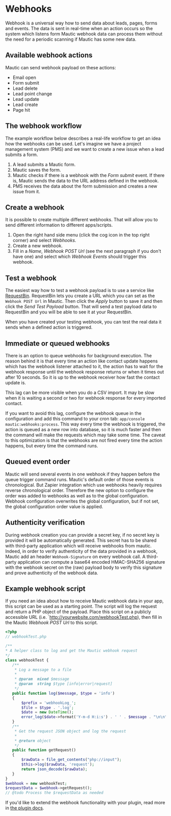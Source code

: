 # Webhooks

Webhook is a universal way how to send data about leads, pages, forms and events. The data is sent in real-time when an action occurs so the system which listens form Mautic webhook data can process them without the need for a periodic scanning if Mautic has some new data.

## Available webhook actions

Mautic can send webhook payload on these actions:

- Email open
- Form submit
- Lead delete
- Lead point change
- Lead update
- Lead create
- Page hit

## The webhook workflow

The example workflow below describes a real-life workflow to get an idea how the webhooks can be used. Let's imagine we have a project management system (PMS) and we want to create a new issue when a lead submits a form.

1. A lead submits a Mautic form.
2. Mautic saves the form.
3. Mautic checks if there is a webhook with the *Form submit* event. If there is, Mautic sends the data to the URL address defined in the webhook.
4. PMS receives the data about the form submission and creates a new issue from it.

## Create a webhook

It is possible to create multiple different webhooks. That will allow you to send different information to different apps/scripts.

1. Open the right hand side menu (click the cog icon in the top right corner) and select *Webhooks*.
2. Create a new webhook.
3. Fill in a *Name*, *Webhook POST Url* (see the next paragraph if you don't have one) and select which *Webhook Events* should trigger this webhook.

## Test a webhook

The easiest way how to test a webhook payload is to use a service like [RequestBin](http://requestb.in/). RequestBin lets you create a URL which you can set as the `Webhook POST Url` in Mautic. Then click the *Apply* button to save it and then click the *Send Test Payload* button. That will send a test payload data to RequestBin and you will be able to see it at your RequestBin.

When you have created your testing webhook, you can test the real data it sends when a defined action is triggered.

## Immediate or queued webhooks

There is an option to queue webhooks for background execution. The reason behind it is that every time an action like contact update happens which has the webhook listener attached to it, the action has to wait for the webhook response until the webhook response returns or when it times out after 10 seconds. So it is up to the webhook receiver how fast the contact update is.

This lag can be more visible when you do a CSV import. It may be slow when it is waiting a second or two for webhook response for every imported contact.

If you want to avoid this lag, configure the webhook queue in the configuration and add this command to your cron tab: `app/console mautic:webhooks:process`. This way every time the webhook is triggered, the action is queued as a new row into database, so it is much faster and then the command will make the requests which may take some time. The caveat to this optimization is that the webhooks are not fired every time the action happens, but every time the command runs.

## Queued event order

Mautic will send several events in one webhook if they happen before the queue trigger command runs. Mautic's default order of those events is chronological. But Zapier integration which use webhooks heavily requires reverse chronological order. Therefore the new option to configure the order was added to webhooks as well as to the global configuration. Webhook configuration overwrites the global configuration, but if not set, the global configuration order value is applied.

## Authenticity verification

During webhook creation you can provide a secret key, if no secret key is provided it will be automatically generated. This secret has to be shared with third-party application which will receive webhooks from mautic.
Indeed, in order to verify authenticity of the data provided in a webhook, Mautic add an header `Webhook-Signature` on every webhook call. A third-party application can compute a base64 encoded HMAC-SHA256 signature with the webhook secret on the (raw) payload body to verify this signature and prove authenticity of the webhook data.

## Example webhook script

If you need an idea about how to receive Mautic webhook data in your app, this script can be used as a starting point. The script will log the request and return a PHP object of the payload. Place this script on a publicly accessible URL (i.e. `http://yourwebsite.com/webhookTest.php), then fill in the Mautic *Webhook POST Url* to this script.

 ```php
 <?php
// webhookTest.php

/**
 * A helper class to log and get the Mautic webhook request
 */
class webhookTest {
    /**
     * Log a message to a file
     *
     * @param  mixed $message
     * @param  string $type [info|error|request]
     */
    public function log($message, $type = 'info')
    {
        $prefix = 'webhookLog_';
        $file = $type . '.log';
        $date = new DateTime();
        error_log($date->format('Y-m-d H:i:s') . ' ' . $message . "\n\n", 3, $prefix . $file);
    }
    /**
     * Get the request JSON object and log the request
     *
     * @return object
     */
    public function getRequest()
    {
        $rawData = file_get_contents("php://input");
        $this->log($rawData, 'request');
        return json_decode($rawData);
    }
}
$webhook = new webhookTest;
$requestData = $webhook->getRequest();
// @todo Process the $requestData as needed
```
If you'd like to extend the webhook functionality with your plugin, read more in [the plugin docs](#extending-webhooks).
